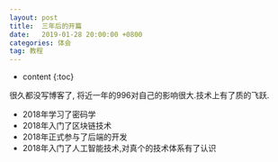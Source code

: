 ```yaml
---
layout: post
title:  三年后的开篇
date:   2019-01-28 20:00:00 +0800
categories: 体会
tag: 教程
---
```


* content
{:toc}

很久都没写博客了, 将近一年的996对自己的影响很大.技术上有了质的飞跃.

+ 2018年学习了密码学
+ 2018年入门了区块链技术
+ 2018年正式参与了后端的开发
+ 2018年入门了人工智能技术,对真个的技术体系有了认识